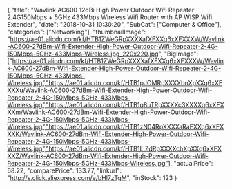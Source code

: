 {
	"title": "Wavlink AC600 12dBi  High Power Outdoor Wifi Repeater 2.4G150Mbps + 5GHz 433Mbps Wireless Wifi Router with AP WISP Wifi Extender",
	"date": "2018-10-31 10:30:20",
	"SubCat": ["Computer & Office"],
	"categories": ["Networking"],
	"thumbnailImage": "https://ae01.alicdn.com/kf/HTB1ZWeGRpXXXXafXFXXq6xXFXXXW/Wavlink-AC600-27dBm-Wifi-Extender-High-Power-Outdoor-Wifi-Repeater-2-4G-150Mbps-5GHz-433Mbps-Wireless.jpg_220x220.jpg",
	"BigImage": ["https://ae01.alicdn.com/kf/HTB1ZWeGRpXXXXafXFXXq6xXFXXXW/Wavlink-AC600-27dBm-Wifi-Extender-High-Power-Outdoor-Wifi-Repeater-2-4G-150Mbps-5GHz-433Mbps-Wireless.jpg","https://ae01.alicdn.com/kf/HTB1pJOMRpXXXXbnXpXXq6xXFXXXu/Wavlink-AC600-27dBm-Wifi-Extender-High-Power-Outdoor-Wifi-Repeater-2-4G-150Mbps-5GHz-433Mbps-Wireless.jpg","https://ae01.alicdn.com/kf/HTB1q8uTRpXXXXc3XXXXq6xXFXXXm/Wavlink-AC600-27dBm-Wifi-Extender-High-Power-Outdoor-Wifi-Repeater-2-4G-150Mbps-5GHz-433Mbps-Wireless.jpg","https://ae01.alicdn.com/kf/HTB1zN04RpXXXXaRaFXXq6xXFXXXK/Wavlink-AC600-27dBm-Wifi-Extender-High-Power-Outdoor-Wifi-Repeater-2-4G-150Mbps-5GHz-433Mbps-Wireless.jpg","https://ae01.alicdn.com/kf/HTB1L.ZdRpXXXXchXpXXq6xXFXXXZ/Wavlink-AC600-27dBm-Wifi-Extender-High-Power-Outdoor-Wifi-Repeater-2-4G-150Mbps-5GHz-433Mbps-Wireless.jpg"],
	"actualPrice": 68.22,
	"comparePrice": 133.77,
	"linkurl": "http://s.click.aliexpress.com/e/bHl7zTgM",
	"inStock": 123
}
